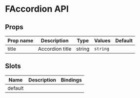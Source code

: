 # FAccordion API

## Props

| Prop name | Description     | Type   | Values   | Default |
| --------- | --------------- | ------ | -------- | ------- |
| title     | Accordion title | string | `string` |         |

## Slots

| Name    | Description | Bindings |
| ------- | ----------- | -------- |
| default |             |          |
